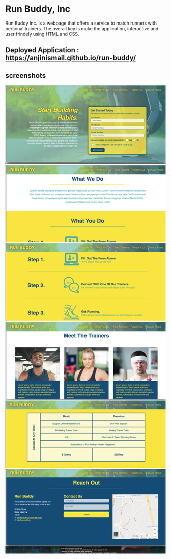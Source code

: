 

# Run Buddy, Inc

 
 Run Buddy Inc. is a webpage that offers a service to match runners with personal trainers. 
 The overall key is make the application, interactive and user frindely using HTML and CSS.
 

## Deployed Application : https://anjinismail.github.io/run-buddy/

## screenshots 
<img src ="https://github.com/AnjinIsmail/run-buddy/blob/master/assets/images/screenshot1.png">
<img src ="https://github.com/AnjinIsmail/run-buddy/blob/master/assets/images/screenshot2.png">
<img src = "https://github.com/AnjinIsmail/run-buddy/blob/master/assets/images/screenshot3.png">
<img src= "https://github.com/AnjinIsmail/run-buddy/blob/master/assets/images/screenshot4.png">
<img src = "https://github.com/AnjinIsmail/run-buddy/blob/master/assets/images/screenshot5.png">
<img src ="https://github.com/AnjinIsmail/run-buddy/blob/master/assets/images/screenshot6.png"> 
